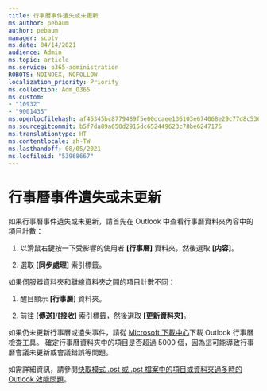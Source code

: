 ```yaml
---
title: 行事曆事件遺失或未更新
ms.author: pebaum
author: pebaum
manager: scotv
ms.date: 04/14/2021
audience: Admin
ms.topic: article
ms.service: o365-administration
ROBOTS: NOINDEX, NOFOLLOW
localization_priority: Priority
ms.collection: Adm_O365
ms.custom:
- "10932"
- "9001435"
ms.openlocfilehash: af45345bc8779489f5e00dcaee136103e674068e29c77d8c536d012f475c33c5
ms.sourcegitcommit: b5f7da89a650d2915dc652449623c78be6247175
ms.translationtype: HT
ms.contentlocale: zh-TW
ms.lasthandoff: 08/05/2021
ms.locfileid: "53968667"
---
```

# <a name="calendar-events-missing-or-not-updating"></a>行事曆事件遺失或未更新

如果行事曆事件遺失或未更新，請首先在 Outlook 中查看行事曆資料夾內容中的項目計數： 

1. 以滑鼠右鍵按一下受影響的使用者 **[行事曆]** 資料夾，然後選取 **[内容]**。

1. 選取 **[同步處理]** 索引標籤。

如果伺服器資料夾和離線資料夾之間的項目計數不同：

1.  醒目顯示 **[行事曆]** 資料夾。

1.  前往 **[傳送]**/**[接收]** 索引標籤，然後選取 **[更新資料夾]**。

如果仍未更新行事曆或遺失事件，請從 [Microsoft 下載中心](https://www.microsoft.com/download/details.aspx?id=28786)下載 Outlook 行事曆檢查工具。 確定行事曆資料夾中的項目是否超過 5000 個，因為這可能導致行事曆會議未更新或會議錯誤等問題。 

如需詳細資訊，請參閱[快取模式 .ost 或 .pst 檔案中的項目或資料夾過多時的 Outlook 效能問題](https://docs.microsoft.com/outlook/troubleshoot/performance/performance-issues-if-too-many-items-or-folders)。